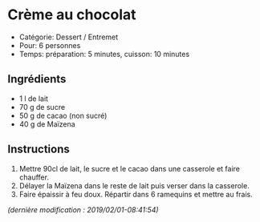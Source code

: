 # Crème au chocolat

* Catégorie: Dessert / Entremet
* Pour: 6 personnes
* Temps: préparation: 5 minutes, cuisson: 10 minutes

## Ingrédients
* 1 l de lait
* 70 g de sucre
* 50 g de cacao (non sucré)
* 40 g de Maïzena

## Instructions
1. Mettre 90cl de lait, le sucre et le cacao dans une casserole et faire chauffer.
1. Délayer la Maïzena dans le reste de lait puis verser dans la casserole.
1. Faire épaissir à feu doux. Répartir dans 6 ramequins et mettre au frais.

_(dernière modification : 2019/02/01-08:41:54)_
